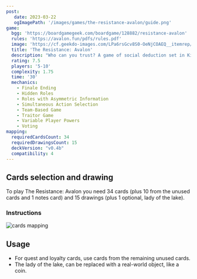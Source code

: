 ```yaml
---
post: 
   date: 2023-03-22
   ogImagePath: '/images/games/the-resistance-avalon/guide.png'
game:
  bgg: 'https://boardgamegeek.com/boardgame/128882/resistance-avalon'
  rules: 'https://avalon.fun/pdfs/rules.pdf'
  image: 'https://cf.geekdo-images.com/LPa6rsGcv8S0-OeNjCOAEQ__itemrep/img/KtGX_JFWNUXci7H5zs7GjS0QrQk=/fit-in/246x300/filters:strip_icc()/pic1398895.jpg'
  title: 'The Resistance: Avalon'
  description: "Who can you trust? A game of social deduction set in King Arthur’s legendary realm. "
  rating: 7.5
  players: '5-10'
  complexity: 1.75
  time: '30'
  mechanics:
    - Finale Ending
    - Hidden Roles
    - Roles with Asymmetric Information
    - Simultaneous Action Selection
    - Team-Based Game
    - Traitor Game
    - Variable Player Powers
    - Voting 
mapping:
  requiredCardsCount: 34
  requiredDrawingsCount: 15
  deckVersion: "v0.4b"
  compatibility: 4
---
```


## Cards selection and drawing

To play The Resistance: Avalon you need 34 cards (plus 10 from the unused cards and 1 notes card) and 15 drawings (plus 1 optional, lady of the lake).

### Instructions

![cards mapping](/images/games/the-resistance-avalon/guide.png)

## Usage

- For quest and loyalty cards, use cards from the remaining unused cards.
- The lady of the lake, can be replaced with a real-world object, like a coin.
